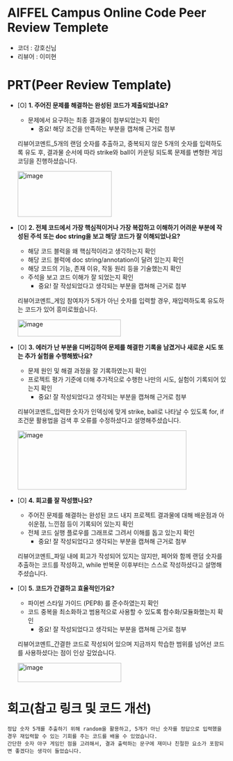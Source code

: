 # AIFFEL Campus Online Code Peer Review Templete
- 코더 : 강호신님
- 리뷰어 : 이미현


# PRT(Peer Review Template)
- [O]  **1. 주어진 문제를 해결하는 완성된 코드가 제출되었나요?**
    - 문제에서 요구하는 최종 결과물이 첨부되었는지 확인
        - 중요! 해당 조건을 만족하는 부분을 캡쳐해 근거로 첨부

    리뷰어코멘트_5개의 랜덤 숫자를 추출하고, 중복되지 않은 5개의 숫자를 입력하도록 유도 후,
    결과물 순서에 따라 strike와 ball이 카운팅 되도록 문제를 변형한 게임 코딩을 진행하셨습니다.

    <img width="216" height="105" alt="image" src="https://github.com/user-attachments/assets/b437b7ab-d33c-464d-bd9d-9c7d34f39433" />


- [O]  **2. 전체 코드에서 가장 핵심적이거나 가장 복잡하고 이해하기 어려운 부분에 작성된
주석 또는 doc string을 보고 해당 코드가 잘 이해되었나요?**
    - 해당 코드 블럭을 왜 핵심적이라고 생각하는지 확인
    - 해당 코드 블럭에 doc string/annotation이 달려 있는지 확인
    - 해당 코드의 기능, 존재 이유, 작동 원리 등을 기술했는지 확인
    - 주석을 보고 코드 이해가 잘 되었는지 확인
        - 중요! 잘 작성되었다고 생각되는 부분을 캡쳐해 근거로 첨부

    리뷰어코멘트_게임 참여자가 5개가 아닌 숫자를 입력할 경우, 재입력하도록 유도하는 코드가 있어 흥미로웠습니다.

    <img width="237" height="39" alt="image" src="https://github.com/user-attachments/assets/8ffd8c96-e1a6-42f9-829c-7cfb293d4f10" />


- [O]  **3. 에러가 난 부분을 디버깅하여 문제를 해결한 기록을 남겼거나
새로운 시도 또는 추가 실험을 수행해봤나요?**
    - 문제 원인 및 해결 과정을 잘 기록하였는지 확인
    - 프로젝트 평가 기준에 더해 추가적으로 수행한 나만의 시도,
    실험이 기록되어 있는지 확인
        - 중요! 잘 작성되었다고 생각되는 부분을 캡쳐해 근거로 첨부

    리뷰어코멘트_입력한 숫자가 인덱싱에 맞게 strike, ball로 나타날 수 있도록
    for, if 조건문 활용법을 검색 후 오류를 수정하셨다고 설명해주셨습니다.

    <img width="388" height="136" alt="image" src="https://github.com/user-attachments/assets/4043c3cc-4394-482a-a5a2-f74147219cb0" />

- [O]  **4. 회고를 잘 작성했나요?**
    - 주어진 문제를 해결하는 완성된 코드 내지 프로젝트 결과물에 대해
    배운점과 아쉬운점, 느낀점 등이 기록되어 있는지 확인
    - 전체 코드 실행 플로우를 그래프로 그려서 이해를 돕고 있는지 확인
        - 중요! 잘 작성되었다고 생각되는 부분을 캡쳐해 근거로 첨부

    리뷰어코멘트_파일 내에 회고가 작성되어 있지는 않지만, 페어와 함께 랜덤 숫자를 추출하는 코드를 작성하고, while 반복문 이후부터는 스스로 작성하셨다고 설명해주셨습니다.

- [O]  **5. 코드가 간결하고 효율적인가요?**
    - 파이썬 스타일 가이드 (PEP8) 를 준수하였는지 확인
    - 코드 중복을 최소화하고 범용적으로 사용할 수 있도록 함수화/모듈화했는지 확인
        - 중요! 잘 작성되었다고 생각되는 부분을 캡쳐해 근거로 첨부

    리뷰어코멘트_간결한 코드로 작성되어 있으며 지금까지 학습한 범위를 넘어선 코드를 사용하셨다는 점이 인상 깊었습니다.

    <img width="238" height="44" alt="image" src="https://github.com/user-attachments/assets/4404d559-b80b-4293-a3c6-679e7d3bd9a6" />


# 회고(참고 링크 및 코드 개선)
```
정답 숫자 5개를 추출하기 위해 random을 활용하고, 5개가 아닌 숫자를 정답으로 입력했을 경우 재입력할 수 있는 기회를 주는 코드를 배울 수 있었습니다.
간단한 숫자 야구 게임인 점을 고려해서, 결과 출력하는 문구에 재미나 친절한 요소가 포함되면 좋겠다는 생각이 들었습니다.
```
